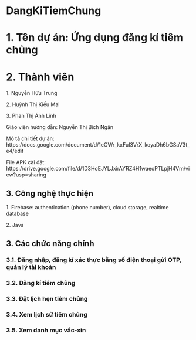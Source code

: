 # DangKiTiemChung
# 1. Tên dự án: Ứng dụng đăng kí tiêm chủng
# 2. Thành viên 
<p> 1. Nguyễn Hữu Trung</p>
<p> 2. Huỳnh Thị Kiều Mai</p>
<p> 3. Phan Thị Ánh Linh</p>
<p> Giáo viên hướng dẫn: Nguyễn Thị Bích Ngân</p>
<p>Mô tả chi tiết dự án: https://docs.google.com/document/d/1eOWr_kxFuI3VrX_koyaDh6bGSaV3t_e4/edit  </p>
<p>File APK cài đặt:  https://drive.google.com/file/d/1D3HoEJYLJxirAYRZ4H1waeoPTLpjH4Vm/view?usp=sharing  </p>
<h2>3. Công nghệ thực hiện</h2>
<p> 1. Firebase: authentication (phone number), cloud storage, realtime database</p>
<p> 2. Java</p>
<h2>3. Các chức năng chính </h2>
<h3>3.1. Đăng nhập, đăng kí xác thực bằng số điện thoại gửi OTP, quản lý tài khoản </h3>
<h3>3.2. Đăng kí tiêm chủng </h3>
<h3>3.3. Đặt lịch hẹn tiêm chủng </h3>
<h3>3.4. Xem lịch sử tiêm chủng</h3>
<h3>3.5. Xem danh mục vắc-xin </h3>






